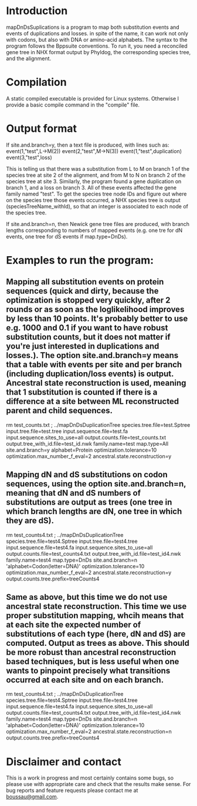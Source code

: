 # Introduction
mapDnDsSuplications is a program to map both substitution events and events of duplications and losses. in spite of the name, it can work not only with codons, but also with DNA or amino-acid alphabets. The syntax to the program follows the Bppsuite conventions. To run it, you need a reconciled gene tree in NHX format output by Phyldog, the corresponding species tree, and the alignment.

# Compilation
A static compiled executable is provided for Linux systems. Otherwise I provide a basic compile command in the "compile" file.

# Output format
If site.and.branch=y, then a text file is produced, with lines such as: 
event(1,"test",L->M(2))
event(2,"test",M->N(3))
event(1,"test",duplication)
event(3,"test",loss)

This is telling us that there was a substitution from L to M on branch 1 of the species tree at site 2 of the alignment, and from M to N on branch 2 of the species tree at site 3. Similarly, the program found a gene duplication on branch 1, and a loss on branch 3. All of these events affected the gene family named "test".
To get the species tree node IDs and figure out where on the species tree those events occurred, a NHX species tree is output (speciesTreeName_withId), so that an integer is associated to each node of the species tree.

If site.and.branch=n, then Newick gene tree files are produced, with branch lengths corresponding to numbers of mapped events (e.g. one tre for dN events, one tree for dS events if map.type=DnDs).

# Examples to run the program: 

## Mapping all substitution events on protein sequences (quick and dirty, because the optimization is stopped very quickly, after 2 rounds or as soon as the loglikelihood improves by less than 10 points. It's probably better to use e.g. 1000 and 0.1 if you want to have robust substitution counts, but it does not matter if you're just interested in duplications and losses.). The option site.and.branch=y means that a table with events per site and per branch (including duplication/loss events) is output. Ancestral state reconstruction is used, meaning that 1 substitution is counted if there is a difference at a site between ML reconstructed parent and child sequences.
rm test_counts.txt ; ../mapDnDsDuplicationTree species.tree.file=test.Sptree input.tree.file=test.tree  input.sequence.file=test.fa  input.sequence.sites_to_use=all output.counts.file=test_counts.txt output.tree_with_id.file=test_id.nwk family.name=test map.type=All site.and.branch=y alphabet=Protein optimization.tolerance=10 optimization.max_number_f_eval=2 ancestral.state.reconstruction=y

## Mapping dN and dS substitutions on codon sequences, using the option site.and.branch=n, meaning that dN and dS numbers of substitutions are output as trees (one tree in which branch lengths are dN, one tree in which they are dS).
rm test_counts4.txt ; ../mapDnDsDuplicationTree species.tree.file=test4.Sptree input.tree.file=test4.tree  input.sequence.file=test4.fa  input.sequence.sites_to_use=all output.counts.file=test_counts4.txt output.tree_with_id.file=test_id4.nwk family.name=test4 map.type=DnDs site.and.branch=n 'alphabet=Codon(letter=DNA)' optimization.tolerance=10 optimization.max_number_f_eval=2 ancestral.state.reconstruction=y output.counts.tree.prefix=treeCounts4

## Same as above, but this time we do not use ancestral state reconstruction. This time we use proper substitution mapping, whcih means that at each site the expected number of substitutions of each type (here, dN and dS) are computed. Output as trees as above. This should be more robust than ancestral reconstruction based techniques, but is less useful when one wants to pinpoint precisely what transitions occurred at each site and on each branch.
rm test_counts4.txt ; ../mapDnDsDuplicationTree species.tree.file=test4.Sptree input.tree.file=test4.tree  input.sequence.file=test4.fa  input.sequence.sites_to_use=all output.counts.file=test_counts4.txt output.tree_with_id.file=test_id4.nwk family.name=test4 map.type=DnDs site.and.branch=n 'alphabet=Codon(letter=DNA)' optimization.tolerance=10 optimization.max_number_f_eval=2 ancestral.state.reconstruction=n output.counts.tree.prefix=treeCounts4


# Disclaimer and contact
This is a work in progress and most certainly contains some bugs, so please use with appropriate care and check that the results make sense. For bug reports and feature requests please contact me at boussau@gmail.com.
